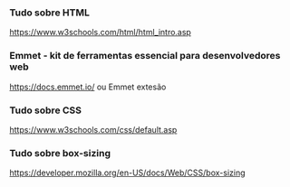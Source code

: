 ### Tudo sobre HTML

https://www.w3schools.com/html/html_intro.asp

### Emmet - kit de ferramentas essencial para desenvolvedores web

https://docs.emmet.io/ ou Emmet extesão

### Tudo sobre CSS

https://www.w3schools.com/css/default.asp


### Tudo sobre box-sizing

https://developer.mozilla.org/en-US/docs/Web/CSS/box-sizing